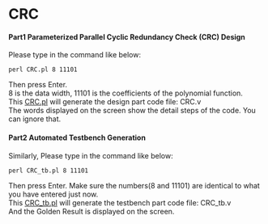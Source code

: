 # CRC
#### Part1 Parameterized Parallel Cyclic Redundancy Check (CRC) Design
Please type in the command like below:<br />
```
perl CRC.pl 8 11101
```
Then press Enter. <br />
8 is the data width, 11101 is the coefficients of the polynomial function.<br />
This [CRC.pl](https://github.com/CWang24/CRC/blob/master/CRC.pl) will generate the design part code file: CRC.v<br />
The words displayed on the screen show the detail steps of the code. You can ignore that.<br />
#### Part2 Automated Testbench Generation
Similarly, Please type in the command like below:<br />
```
perl CRC_tb.pl 8 11101
```
Then press Enter. Make sure the numbers(8 and 11101) are identical to what you have entered just now.<br />
This [CRC_tb.pl](https://github.com/CWang24/CRC/blob/master/CRC_tb.pl) will generate the testbench part code file: CRC_tb.v<br />
And the Golden Result is displayed on the screen.<br />
